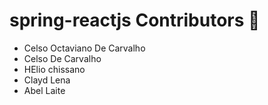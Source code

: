 # spring-reactjs Contributors 🚀
- Celso Octaviano De Carvalho
- Celso De Carvalho
- HElio chissano
- Clayd Lena
- Abel Laite
